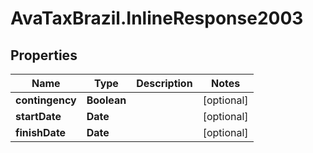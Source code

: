 # AvaTaxBrazil.InlineResponse2003

## Properties
Name | Type | Description | Notes
------------ | ------------- | ------------- | -------------
**contingency** | **Boolean** |  | [optional] 
**startDate** | **Date** |  | [optional] 
**finishDate** | **Date** |  | [optional] 


